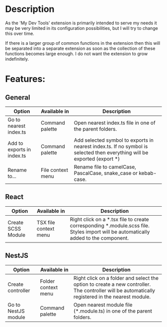 # Description

As the 'My Dev Tools' extension is primarily intended to serve my needs it may be very limited in its configuration possibilities, but I will try to change this over time.

If there is a larger group of common functions in the extension then this will be separated into a separate extension as soon as the collection of these functions becomes large enough. I do not want the extension to grow indefinitely.

# Features:

## General

| Option                     | Available in      | Description                                                                                                               |
| -------------------------- | ----------------- | ------------------------------------------------------------------------------------------------------------------------- |
| Go to nearest index.ts     | Command palette   | Open nearest index.ts file in one of the parent folders.                                                                  |
| Add to exports in index.ts | Command palette   | Add selected symbol to exports in nearest index.ts. If no symbol is selected then everything will be exported (export \*) |
| Rename to...               | File context menu | Rename file to camelCase, PascalCase, snake_case or kebab-case.                                                           |

## React

| Option             | Available in          | Description                                                                                                                           |
| ------------------ | --------------------- | ------------------------------------------------------------------------------------------------------------------------------------- |
| Create SCSS Module | TSX file context menu | Right click on a \*.tsx file to create corresponding \*.module.scss file. Styles import will be automatically added to the component. |

## NestJS

| Option              | Available in        | Description                                                                                                                                      |
| ------------------- | ------------------- | ------------------------------------------------------------------------------------------------------------------------------------------------ |
| Create controller   | Folder context menu | Right click on a folder and select the option to create a new controller. The controller will be automatically registered in the nearest module. |
| Go to NestJS module | Command palette     | Open nearest module file (\*.module.ts) in one of the parent folders.                                                                            |
